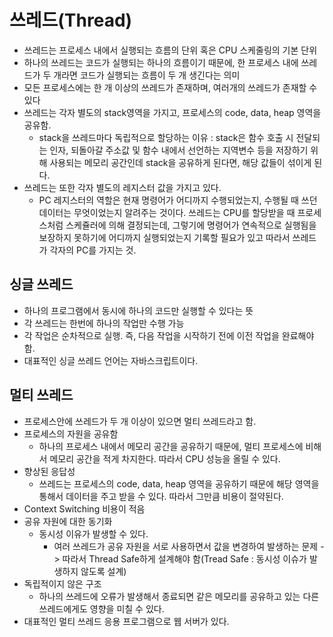 # 쓰레드(Thread)

- 쓰레드는 프로세스 내에서 실행되는 흐름의 단위 혹은 CPU 스케줄링의 기본 단위
- 하나의 쓰레드는 코드가 실행되는 하나의 흐름이기 때문에, 한 프로세스 내에 쓰레드가 두 개라면 코드가 실행되는 흐름이 두 개 생긴다는 의미
- 모든 프로세스에는 한 개 이상의 쓰레드가 존재하며, 여러개의 쓰레드가 존재할 수 있다
- 쓰레드는 각자 별도의 stack영역을 가지고, 프로세스의 code, data, heap 영역을 공유함.
  - stack을 쓰레드마다 독립적으로 할당하는 이유 : stack은 함수 호출 시 전달되는 인자, 되돌아갈 주소값 및 함수 내에서 선언하는 지역변수 등을 저장하기 위해 사용되는 메모리 공간인데 stack을 공유하게 된다면, 해당 값들이 섞이게 된다.
- 쓰레드는 또한 각자 별도의 레지스터 값을 가지고 있다.
   - PC 레지스터의 역할은 현재 명령어가 어디까지 수행되었는지, 수행될 때 쓰던 데이터는 무엇이었는지 알려주는 것이다. 쓰레드는 CPU를 할당받을 때 프로세스처럼 스케쥴러에 의해 결정되는데, 그렇기에 명령어가 연속적으로 실행됨을 보장하지 못하기에 어디까지 실행되었는지 기록할 필요가 있고 따라서 쓰레드가 각자의 PC를 가지는 것.


## 싱글 쓰레드

- 하나의 프로그램에서 동시에 하나의 코드만 실행할 수 있다는 뜻
- 각 쓰레드는 한번에 하나의 작업만 수행 가능
- 각 작업은 순차적으로 실행. 즉, 다음 작업을 시작하기 전에 이전 작업을 완료해야함.
- 대표적인 싱글 쓰레드 언어는 자바스크립트이다. 

## 멀티 쓰레드

- 프로세스안에 쓰레드가 두 개 이상이 있으면 멀티 쓰레드라고 함.
- 프로세스의 자원을 공유함
  - 하나의 프로세스 내에서 메모리 공간을 공유하기 때문에, 멀티 프로세스에 비해서 메모리 공간을 적게 차지한다. 따라서 CPU 성능을 올릴 수 있다.
- 향상된 응답성
  - 쓰레드는 프로세스의 code, data, heap 영역을 공유하기 때문에 해당 영역을 통해서 데이터을 주고 받을 수 있다. 따라서 그만큼 비용이 절약된다.
- Context Switching 비용이 적음
- 공유 자원에 대한 동기화
  - 동시성 이유가 발생할 수 있다.
    - 여러 쓰레드가 공유 자원을 서로 사용하면서 값을 변경하여 발생하는 문제 -> 따라서 Thread Safe하게 설계해야 함(Tread Safe : 동시성 이슈가 발생하지 않도록 설계)
- 독립적이지 않은 구조
  - 하나의 쓰레드에 오류가 발생해서 종료되면 같은 메모리를 공유하고 있는 다른 쓰레드에게도 영향을 미칠 수 있다.
- 대표적인 멀티 쓰레드 응용 프로그램으로 웹 서버가 있다.


